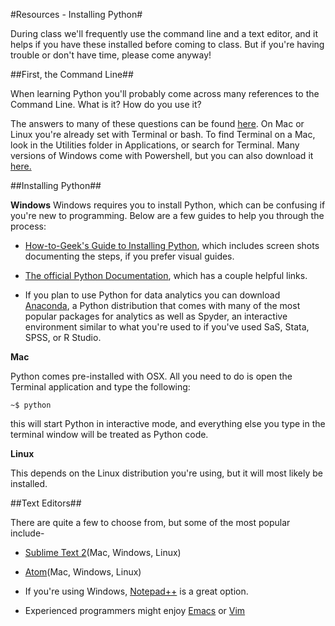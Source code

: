 #Resources - Installing Python#

During class we'll frequently use the command line and a text editor, and it helps if you have these installed before coming to class. But if you're having trouble or don't have time, please come anyway!


##First, the Command Line##

When learning Python you'll probably come across many references to the Command Line. What is it? How do you use it?

The answers to many of these questions can be found [here](http://lifehacker.com/5633909/who-needs-a-mouse-learn-to-use-the-command-line-for-almost-anything). On Mac or Linux you're already set with Terminal or bash. To find Terminal on a Mac, look in the Utilities folder in Applications, or search for Terminal. Many versions of Windows come with Powershell, but you can also download it [here.](https://www.microsoft.com/en-us/download/details.aspx?id=42554)


##Installing Python##

**Windows**
Windows requires you to install Python, which can be confusing if you're new to programming. Below are a few guides to help you through the process:

* [How-to-Geek's Guide to Installing Python](http://www.howtogeek.com/197947/how-to-install-python-on-windows/), which includes screen shots documenting the steps, if you prefer visual guides.

* [The official Python Documentation](https://docs.python.org/2/using/windows.html#installing-python), which has a couple helpful links.

* If you plan to use Python for data analytics you can download [Anaconda](http://continuum.io/downloads#all), a Python distribution that comes with many of the most popular packages for analytics as well as Spyder, an interactive environment similar to what you're used to if you've used SaS, Stata, SPSS, or R Studio.

**Mac**

Python comes pre-installed with OSX. All you need to do is open the Terminal application and type the following:
```
~$ python
```

this will start Python in interactive mode, and everything else you type in the terminal window will be treated as Python code.

**Linux**

This depends on the Linux distribution you're using, but it will most likely be installed. 

##Text Editors##

There are quite a few to choose from, but some of the most popular include-

* [Sublime Text 2](http://www.sublimetext.com/2)(Mac, Windows, Linux)

* [Atom](https://atom.io/)(Mac, Windows, Linux)

* If you're using Windows, [Notepad++](http://notepad-plus-plus.org/) is a great option.

* Experienced programmers might enjoy [Emacs](http://www.gnu.org/software/emacs/) or [Vim](http://www.vim.org/index.php)




